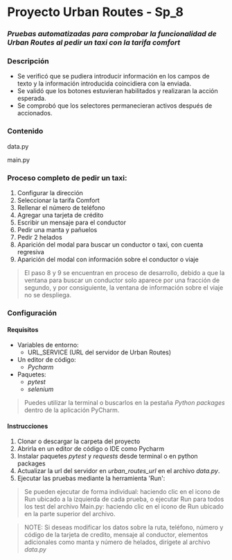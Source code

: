 # Proyecto Urban Routes - Sp_8

### _Pruebas automatizadas para comprobar la funcionalidad de Urban Routes al pedir un taxi con la tarifa comfort_

### Descripción

- Se verificó que se pudiera introducir información en los campos de texto y la información introducida coincidiera con la enviada.
- Se validó que los botones estuvieran habilitados y realizaran la acción esperada.
- Se comprobó que los selectores permanecieran activos después de accionados.

### Contenido

data.py

main.py

### Proceso completo de pedir un taxi:

1. Configurar la dirección
2. Seleccionar la tarifa Comfort
3. Rellenar el número de teléfono
4. Agregar una tarjeta de crédito
5. Escribir un mensaje para el conductor
6. Pedir una manta y pañuelos
7. Pedir 2 helados
8. Aparición del modal para buscar un conductor o taxi, con cuenta regresiva
9. Aparición del modal con información sobre el conductor o viaje

>El paso 8 y 9 se encuentran en proceso de desarrollo, debido a que la ventana para buscar un conductor
> solo aparece por una fracción de segundo, y por consiguiente, la ventana de información sobre el viaje no se despliega.


### Configuración

#### Requisitos

- Variables de entorno:
  - URL_SERVICE (URL del servidor de Urban Routes)
- Un editor de código:
  - *Pycharm*
- Paquetes:
  - _pytest_
  - _selenium_

>Puedes utilizar la terminal o buscarlos en la pestaña _Python packages_ dentro de la aplicación PyCharm.

#### Instrucciones

1. Clonar o descargar la carpeta del proyecto
2. Abrirla en un editor de código o IDE como Pycharm
3. Instalar paquetes _pytest_ y _requests_ desde terminal o en python packages
4. Actualizar la url del servidor en _urban_routes_url_ en el archivo _data.py_.
5. Ejecutar las pruebas mediante la herramienta 'Run':

>Se pueden ejecutar de forma individual: haciendo clic en el icono de Run ubicado a la izquierda de cada prueba,
o ejecutar Run para todos los test del archivo Main.py: haciendo clic en el icono de Run ubicado en la parte superior
del archivo.

>NOTE: Si deseas modificar los datos sobre la ruta, teléfono, número y código de la tarjeta de credito, mensaje al conductor, elementos adicionales como manta y número de helados, dirígete al archivo _data.py_
